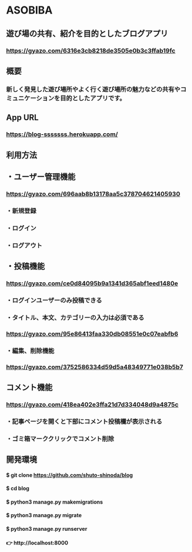 # ASOBIBA

## 遊び場の共有、紹介を目的としたブログアプリ
### https://gyazo.com/6316e3cb8218de3505e0b3c3ffab19fc

## 概要
### 新しく発見した遊び場所やよく行く遊び場所の魅力などの共有やコミュニケーションを目的としたアプリです。

## App URL
### https://blog-sssssss.herokuapp.com/

## 利用方法

## ・ユーザー管理機能
### https://gyazo.com/696aab8b13178aa5c378704621405930
### ・新規登録
### ・ログイン
### ・ログアウト

## ・投稿機能
### https://gyazo.com/ce0d84095b9a1341d365abf1eed1480e
### ・ログインユーザーのみ投稿できる
### ・タイトル、本文、カテゴリーの入力は必須である
### https://gyazo.com/95e86413faa330db08551e0c07eabfb6

### ・編集、削除機能
### https://gyazo.com/3752586334d59d5a48349771e038b5b7

## コメント機能
### https://gyazo.com/418ea402e3ffa21d7d334048d9a4875c
### ・記事ページを開くと下部にコメント投稿欄が表示される
### ・ゴミ箱マーククリックでコメント削除

## 開発環境

#### $ git clone https://github.com/shuto-shinoda/blog
#### $ cd blog
#### $ python3 manage.py makemigrations
#### $ python3 manage.py migrate
#### $ python3 manage.py runserver
#### 👉 http://localhost:8000